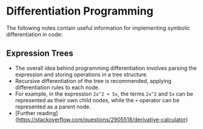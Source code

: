 # Differentiation Programming

The following notes contain useful information for implementing symbolic differentiation in code:

## Expression Trees
* The overall idea behind programming differentiation involves parsing the expression and storing operations in a tree structure.
* Recursive differentiation of the tree is recommended, applying differentiation rules to each node.
* For example, in the expression ```2x^2 + 5x```, the terms ```2x^2``` and ```5x``` can be represented as their own child nodes, while the ```+``` operator can be represented as a parent node.
* [Further reading] (https://stackoverflow.com/questions/2905518/derivative-calculator)
